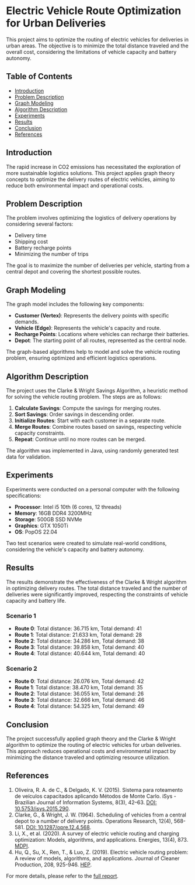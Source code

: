 
# Electric Vehicle Route Optimization for Urban Deliveries

This project aims to optimize the routing of electric vehicles for deliveries in urban areas. The objective is to minimize the total distance traveled and the overall cost, considering the limitations of vehicle capacity and battery autonomy.

## Table of Contents

- [Introduction](#introduction)
- [Problem Description](#problem-description)
- [Graph Modeling](#graph-modeling)
- [Algorithm Description](#algorithm-description)
- [Experiments](#experiments)
- [Results](#results)
- [Conclusion](#conclusion)
- [References](#references)

## Introduction

The rapid increase in CO2 emissions has necessitated the exploration of more sustainable logistics solutions. This project applies graph theory concepts to optimize the delivery routes of electric vehicles, aiming to reduce both environmental impact and operational costs.

## Problem Description

The problem involves optimizing the logistics of delivery operations by considering several factors:
- Delivery time
- Shipping cost
- Battery recharge points
- Minimizing the number of trips

The goal is to maximize the number of deliveries per vehicle, starting from a central depot and covering the shortest possible routes.

## Graph Modeling

The graph model includes the following key components:
- **Customer (Vertex)**: Represents the delivery points with specific demands.
- **Vehicle (Edge)**: Represents the vehicle's capacity and route.
- **Recharge Points**: Locations where vehicles can recharge their batteries.
- **Depot**: The starting point of all routes, represented as the central node.

The graph-based algorithms help to model and solve the vehicle routing problem, ensuring optimized and efficient logistics operations.

## Algorithm Description

The project uses the Clarke & Wright Savings Algorithm, a heuristic method for solving the vehicle routing problem. The steps are as follows:

1. **Calculate Savings**: Compute the savings for merging routes.
2. **Sort Savings**: Order savings in descending order.
3. **Initialize Routes**: Start with each customer in a separate route.
4. **Merge Routes**: Combine routes based on savings, respecting vehicle capacity constraints.
5. **Repeat**: Continue until no more routes can be merged.

The algorithm was implemented in Java, using randomly generated test data for validation.

## Experiments

Experiments were conducted on a personal computer with the following specifications:
- **Processor**: Intel i5 10th (6 cores, 12 threads)
- **Memory**: 16GB DDR4 3200MHz
- **Storage**: 500GB SSD NVMe
- **Graphics**: GTX 1050Ti
- **OS**: PopOS 22.04

Two test scenarios were created to simulate real-world conditions, considering the vehicle's capacity and battery autonomy.

## Results

The results demonstrate the effectiveness of the Clarke & Wright algorithm in optimizing delivery routes. The total distance traveled and the number of deliveries were significantly improved, respecting the constraints of vehicle capacity and battery life.

### Scenario 1
- **Route 0**: Total distance: 36.715 km, Total demand: 41
- **Route 1**: Total distance: 21.633 km, Total demand: 28
- **Route 2**: Total distance: 34.286 km, Total demand: 38
- **Route 3**: Total distance: 39.858 km, Total demand: 40
- **Route 4**: Total distance: 40.644 km, Total demand: 40

### Scenario 2
- **Route 0**: Total distance: 26.076 km, Total demand: 42
- **Route 1**: Total distance: 38.470 km, Total demand: 35
- **Route 2**: Total distance: 36.055 km, Total demand: 26
- **Route 3**: Total distance: 32.666 km, Total demand: 46
- **Route 4**: Total distance: 54.325 km, Total demand: 49

## Conclusion

The project successfully applied graph theory and the Clarke & Wright algorithm to optimize the routing of electric vehicles for urban deliveries. This approach reduces operational costs and environmental impact by minimizing the distance traveled and optimizing resource utilization.

## References

1. Oliveira, R. A. de C., & Delgado, K. V. (2015). Sistema para roteamento de veículos capacitados aplicando Métodos de Monte Carlo. iSys - Brazilian Journal of Information Systems, 8(3), 42–63. [DOI: 10.5753/isys.2015.290](https://sol.sbc.org.br/journals/index.php/isys/article/view/290).
2. Clarke, G., & Wright, J. W. (1964). Scheduling of vehicles from a central depot to a number of delivery points. Operations Research, 12(4), 568-581. [DOI: 10.1287/opre.12.4.568](https://doi.org/10.1287/opre.12.4.568).
3. Li, X., et al. (2020). A survey of electric vehicle routing and charging optimization: Models, algorithms, and applications. Energies, 13(4), 873. [MDPI](https://www.mdpi.com/2071-1050/12/24/10537).
4. Hu, Q., Su, X., Ren, T., & Luo, Z. (2019). Electric vehicle routing problem: A review of models, algorithms, and applications. Journal of Cleaner Production, 208, 925-946. [HEP](https://journal.hep.com.cn/fem/EN/10.1007/s42524-021-0157-1).

For more details, please refer to the [full report](https://github.com/franklaercio/eletric-vehicle-route/blob/main/article/Roteamento%20de%20ve%C3%ADculos%20el%C3%A9tricos%20para%20entregas%20em%20%C3%A1reas%20urbanas.pdf).
